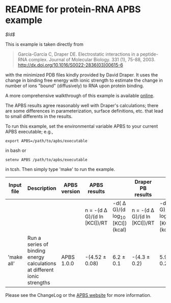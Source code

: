 README for protein-RNA APBS example
===================================

*\$Id\$*

This is example is taken directly from

> García-García C, Draper DE. Electrostatic interactions in a peptide-RNA complex. Journal of Molecular Biology. 331 (1), 75-88, 2003. <http://dx.doi.org/10.1016/S0022-2836(03)00615-6>

with the minimized PDB files kindly provided by David Draper. It uses the change in binding free energy with ionic strength to estimate the change in number of ions "bound" (diffusively) to RNA upon protein binding.

A more comprehensive walkthrough of this example is available [online](http://www.poissonboltzmann.org/examples/Protein-Rna_Tutorial/).

The APBS results agree reasonably well with Draper's calculations; there are some differences in parameterization, surface definitions, etc. that lead to small differents in the results.

To run this example, set the environmental variable APBS to your current APBS executable; e.g.,

    export APBS=/path/to/apbs/executable
            

in bash or

    setenv APBS /path/to/apbs/executable
            

in tcsh. Then simply type 'make' to run the example.

Input file|Description|APBS version|APBS results||Draper PB results||Draper experimental results||
-|-|-|-|-|-|-|-|-
||||n = -(d Δ G)/(d ln [KCl])/RT|-d( Δ G)/(d log<sub>10</sub> [KCl]) (kcal)|n = -(d Δ G)/(d ln [KCl])/RT|-d( Δ G)/(d log<sub>10</sub> [KCl]) (kcal)|n = -(d Δ G)/(d ln [KCl])/RT|-d( Δ G)/(d log<sub>10</sub> [KCl]) (kcal)
'make all'|Run a series of binding energy calculations at different ionic strengths|APBS 1.0.0|-(4.52 ± 0.08)|6.2 ± 0.1|-(4.3 ± 0.2)|5.9 ± 0.2|-(4.4 ± 0.2)|6.0 ± 0.2

Please see the ChangeLog or the [APBS website](http://www.poissonboltzmann.org/) for more information.


